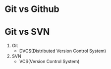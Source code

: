 # Git vs Github


# Git vs SVN
1. Git
    - DVCS(Distributed Version Control System)
2. SVN
    - VCS(Version Control System)
